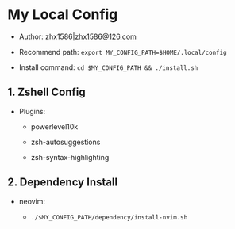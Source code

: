 # My Local Config

- Author: zhx1586|zhx1586@126.com

- Recommend path: `export MY_CONFIG_PATH=$HOME/.local/config`

- Install command: `cd $MY_CONFIG_PATH && ./install.sh`

## 1. Zshell Config

- Plugins:

    - powerlevel10k

    - zsh-autosuggestions

    - zsh-syntax-highlighting

## 2. Dependency Install

- neovim:

    - `./$MY_CONFIG_PATH/dependency/install-nvim.sh`
